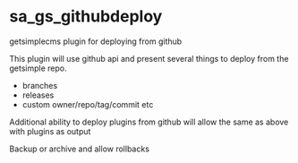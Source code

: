 sa_gs_githubdeploy
==================

getsimplecms plugin for deploying from github


This plugin will use github api and present several things to deploy from the getsimple repo.
* branches
* releases
* custom owner/repo/tag/commit etc

Additional ability to deploy plugins from github will allow the same as above with plugins as output

Backup or archive and allow rollbacks

